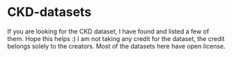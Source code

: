 # CKD-datasets
If you are looking for the CKD dataset, I have found and listed a few of them. Hope this helps :) 
I am not taking any credit for the dataset, the credit belongs solely to the creators. Most of the datasets here have open license. 
